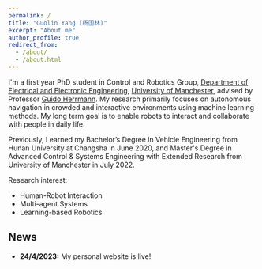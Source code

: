```yaml
---
permalink: /
title: "Guolin Yang (杨国林)"
excerpt: "About me"
author_profile: true
redirect_from: 
  - /about/
  - /about.html
---
```


I'm a first year PhD student in Control and Robotics Group, [Department of Electrical and Electronic Engineering](https://www.eee.manchester.ac.uk/), [University of Manchester](https://www.manchester.ac.uk/), advised by Professor [Guido Herrmann](https://research.manchester.ac.uk/en/persons/guido.herrmann). My research primarily focuses on autonomous navigation in crowded and interactive environments using machine learning methods. My long term goal is to enable robots to interact and collaborate with people in daily life.

Previously, I earned my Bachelor’s Degree in Vehicle Engineering from Hunan University at Changsha in June 2020, and Master's Degree in Advanced Control & Systems Engineering with Extended Research from University of Manchester in July 2022.

Research interest:

  - Human-Robot Interaction
  - Multi-agent Systems
  - Learning-based Robotics


News
---
- **24/4/2023:** My personal website is live!
